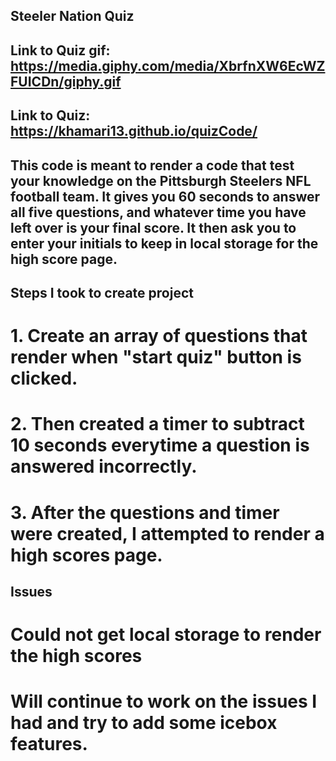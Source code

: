 ## Steeler Nation Quiz


## Link to Quiz gif: https://media.giphy.com/media/XbrfnXW6EcWZFUICDn/giphy.gif

## Link to Quiz: https://khamari13.github.io/quizCode/

## This code is meant to render a code that test your knowledge on the Pittsburgh Steelers NFL football team. It gives you 60 seconds to answer all five questions, and whatever time you have left over is your final score. It then ask you to enter your initials to keep in local storage for the high score page.

## Steps I took to create project

# 1. Create an array of questions that render when "start quiz" button is clicked.
# 2. Then created a timer to subtract 10 seconds everytime a question is answered incorrectly.
# 3. After the questions and timer were created, I attempted to render a high scores page.

## Issues

# Could not get local storage to render the high scores

# Will continue to work on the issues I had and try to add some icebox features.
